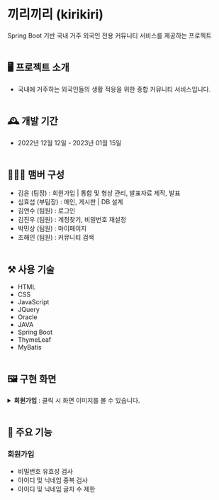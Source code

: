 # 끼리끼리 (kirikiri)
Spring Boot 기반 국내 거주 외국인 전용 커뮤니티 서비스를 제공하는 프로젝트
<br></br>

## 🖥️ 프로젝트 소개
- 국내에 거주하는 외국인들의 생활 적응을 위한 종합 커뮤니티 서비스입니다.
<br></br>

## 🕰️ 개발 기간
- 2022년 12월 12일 - 2023년 01월 15일
<br></br>

## 🧑‍🤝‍🧑 맴버 구성
- 김윤 (팀장) : 회원가입 | 통합 및 형상 관리, 발표자료 제작, 발표
- 심효섭 (부팀장) : 메인, 게시판 | DB 설계
- 김연수 (팀원) : 로그인
- 김진우 (팀원) : 계정찾기, 비밀번호 재설정
- 박민상 (팀원) : 마이페이지
- 조해인 (팀원) : 커뮤니티 검색
<br></br>

## ⚒️ 사용 기술
- HTML
- CSS
- JavaScript
- JQuery
- Oracle
- JAVA
- Spring Boot
- ThymeLeaf
- MyBatis
<br></br>

## 🖼️ 구현 화면
<details>
  <summary>
      <b>회원가입</b> : 클릭 시 화면 이미지를 볼 수 있습니다.
  </summary>
  <img src="https://github.com/Eunicekk/kirikiri_backup/assets/108565785/ea44d366-0c1c-43c8-a456-53822d3c88fb"></img>
</details>
<br>

## 📌 주요 기능
### 회원가입
- 비밀번호 유효성 검사
- 아이디 및 닉네임 중복 검사
- 아이디 및 닉네임 글자 수 제한
